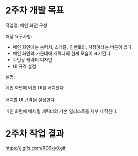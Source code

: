 # 2주차 개발 목표

작업명: 메인 화면 구성

해당 요구사항: 
*  메인 화면에는 능력치, 스케쥴, 인벤토리, 저장이라는 버튼이 있다.
*  메인 화면의 가운데에 캐릭터의 현재 모습이 표시된다.
*  주인공 캐릭터 디자인
*  UI 규격 설정

설명:   

메인 화면에 버튼 UI를 배치한다.  
<br>
배치할 UI 규격을 설정한다.  
<br>
메인 화면에 배치될 캐릭터의 기본 일러스트를 세부 제작한다.  


# 2주차 작업 결과
https://j.gifs.com/RO9ky0.gif
